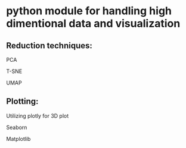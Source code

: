 # python module for handling high dimentional data and visualization

## Reduction techniques:

PCA

T-SNE

UMAP

## Plotting:

Utilizing plotly for 3D plot

Seaborn

Matplotlib
